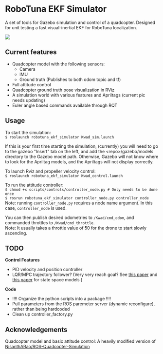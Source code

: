 # RoboTuna EKF Simulator
A set of tools for Gazebo simulation and control of a quadcopter. Designed for unit testing a fast visual-inertial EKF for RoboTuna localization.

![](https://i.imgur.com/hrhXC06.png)

## Current features
- Quadcopter model with the following sensors:
    - Camera
    - IMU
    - Ground truth (Publishes to both odom topic and tf)
- Full attitude control
- Quadcopter ground truth pose visualization in RViz
- A simulation world with various features and Apriltags (current pic needs updating)
- Euler angle based commands available through RQT

## Usage
To start the simulation:\
`$ roslaunch robotuna_ekf_simulator Kwad_sim.launch`

If this is your first time starting the simulation, (currently) you will need to go to the gazebo "Insert" tab on the left, and add the \<repo>/gazebo/models directory to the Gazebo model path. Otherwise, Gazebo will not know where to look for the Apriltag models, and the Apriltags will not display correctly.

To launch Rviz and propeller velocity control:\
`$ roslaunch robotuna_ekf_simulator Kwad_control.launch`

To run the attitude controller:\
`$ chmod +x scripts/controls/controller_node.py # Only needs to be done once`\
`$ rosrun robotuna_ekf_simulator controller_node.py controller_node`\
Note: running `controller_node.py` requires a node name argument. In this case, `controller_node` is used.

You can then publish desired odometries to `/Kwad/cmd_odom`, and commanded throttles to `/Kwad/cmd_throttle`. \
Note: It usually takes a throttle value of 50 for the drone to start slowly ascending.

## TODO
**Control Features**
- PID velocity and position controller
- LQR/MPC trajectory follower? (Very very reach goal? See [this paper](<https://www.kth.se/polopoly_fs/1.588039.1600688317!/Thesis KTH - Francesco Sabatino.pdf>) and [this paper](https://arxiv.org/pdf/2006.05768.pdf) for state space models )

**Code**
- !!!! Organize the python scripts into a package !!!!
- Pull parameters from the ROS paremeter server (dynamic reconfigure), rather than being hardcoded
- Clean up controller_factory.py

## Acknowledgements
Quadcopter model and basic attitude control: A heavily modified version of [NisanthARao/ROS-Quadcopter-Simulation](https://github.com/NishanthARao/ROS-Quadcopter-Simulation)
